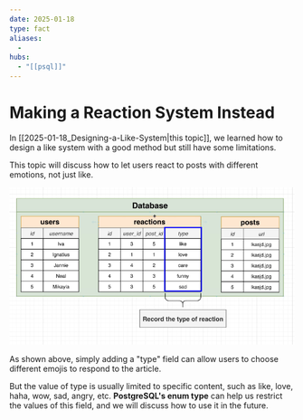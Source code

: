 ```yaml
---
date: 2025-01-18
type: fact
aliases:
  -
hubs:
  - "[[psql]]"
---
```


# Making a Reaction System Instead

In [[2025-01-18_Designing-a-Like-System|this topic]], we learned how to design a like system with a good method but still have some limitations.

This topic will discuss how to let users react to posts with different emotions, not just like.

![add-type-to-likes.png](../assets/imgs/add-type-to-likes.png)

As shown above, simply adding a "type" field can allow users to choose different emojis to respond to the article.

But the value of type is usually limited to specific content, such as like, love, haha, wow, sad, angry, etc. **PostgreSQL's enum type** can help us restrict the values of this field, and we will discuss how to use it in the future.

